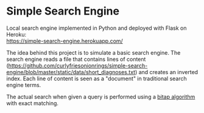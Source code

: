# Simple Search Engine
Local search engine implemented in Python and deployed with Flask on Heroku:<br>
https://simple-search-engine.herokuapp.com/

The idea behind this project is to simulate a basic search engine. The search engine reads a file that contains lines of content (https://github.com/curlyfriesonionrings/simple-search-engine/blob/master/static/data/short_diagnoses.txt) and creates an inverted index. Each line of content is seen as a "document" in traditional search engine terms.

The actual search when given a query is performed using a [bitap algorithm](https://github.com/polovik/Algorithms/blob/master/bitap.py) with exact matching.

